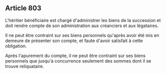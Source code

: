 Article 803
----
L'héritier bénéficiaire est chargé d'administrer les biens de la succession et
doit rendre compte de son administration aux créanciers et aux légataires.

Il ne peut être contraint sur ses biens personnels qu'après avoir été mis en
demeure de présenter son compte, et faute d'avoir satisfait à cette obligation.

Après l'apurement du compte, il ne peut être contraint sur ses biens personnels
que jusqu'à concurrence seulement des sommes dont il se trouve reliquataire.
